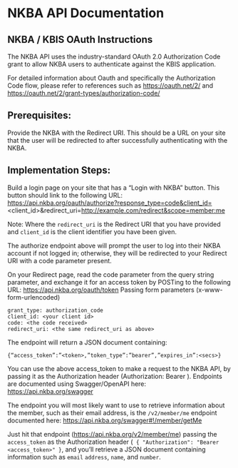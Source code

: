 # NKBA API Documentation

## NKBA / KBIS OAuth Instructions

The NKBA API uses the industry-standard OAuth 2.0 Authorization Code grant to allow NKBA users to authenticate against the KBIS application.

For detailed information about Oauth and specifically the Authorization Code flow, please refer to references such as https://oauth.net/2/ and https://oauth.net/2/grant-types/authorization-code/

## Prerequisites:

Provide the NKBA with the Redirect URI. This should be a URL on your site that the user will be redirected to after successfully authenticating with the NKBA.

## Implementation Steps:

Build a login page on your site that has a “Login with NKBA” button. This button should link to the following URL: https://api.nkba.org/oauth/authorize?response_type=code&client_id=<client_id>&redirect_uri=http://example.com/redirect&scope=member:me

Note: Where the `redirect_uri` is the Redirect URI that you have provided and `client_id` is the client identifier you have been given.

The authorize endpoint above will prompt the user to log into their NKBA account if not logged in; otherwise, they will be redirected to your Redirect URI with a code parameter present.

On your Redirect page, read the code parameter from the query string parameter, and exchange it for an access token by POSTing to the following URL:
https://api.nkba.org/oauth/token
Passing form parameters (x-www-form-urlencoded)

```
grant_type: authorization_code
client_id: <your client id>
code: <the code received>
redirect_uri: <the same redirect_uri as above>
```

The endpoint will return a JSON document containing:

```{“access_token”:”<token>,”token_type”:”bearer”,”expires_in”:<secs>}```

You can use the above access_token to make a request to the NKBA API, by passing it as the Authorization header (Authorization: Bearer <token>). Endpoints are documented using Swagger/OpenAPI here: https://api.nkba.org/swagger

The endpoint you will most likely want to use to retrieve information about the member, such as their email address, is the `/v2/member/me` endpoint documented here: https://api.nkba.org/swagger#!/member/getMe

Just hit that endpoint (https://api.nkba.org/v2/member/me) passing the `access_token` as the Authorization header (` { "Authorization": "Bearer <access_token>" }`, and you’ll retrieve a JSON document containing information such as `email` `address`, `name`, and `number`.
